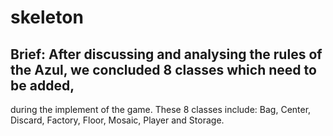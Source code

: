 # skeleton

## Brief: After discussing and analysing the rules of the Azul, we concluded 8 classes which need to be added,
during the implement of the game. These 8 classes include: Bag, Center, Discard, Factory, Floor, Mosaic, Player and Storage.

##